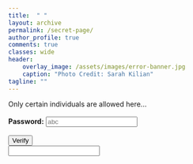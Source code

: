 ```yaml
---
title:  " "
layout: archive
permalink: /secret-page/
author_profile: true
comments: true
classes: wide
header:
    overlay_image: /assets/images/error-banner.jpg
    caption: "Photo Credit: Sarah Kilian"
tagline: ""
---
```


<html>
  
<head>
    <title>password validation</title>
    <script type="text/javascript">
        function check_password() {
            var res;
            var str = document.getElementById("input").value;
            if (str.match("taylor"))
                res = "TRUE";
            else
                res = "FALSE (hint: About Me - Anagramss)";
            document.getElementById("output").value = res;
            if (res == "TRUE")
            	window.location.href = 'https://justinkleidermacher.com/secret-page/easter/';
        }
    </script>
</head>
  
<body>
    <p>
        Only certain individuals are allowed here...
        <br>
        <br><strong>Password:</strong>
        <input type="text" 
               placeholder="abc"
               id="input" />
        <br/>
        <br/>
        <input type="button"
               value="Verify" 
               onclick="check_password()" />
        <br/>
        <input type="text" 
               id="output"
               readonly/>
    </p>
</body>
  
</html>